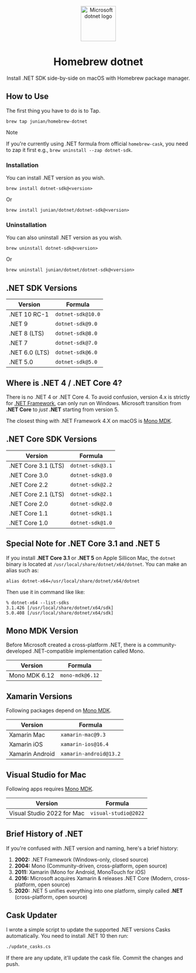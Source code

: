 <div align="center">

<img src="https://upload.wikimedia.org/wikipedia/commons/7/7d/Microsoft_.NET_logo.svg" width="96px" alt="Microsoft dotnet logo" />

# Homebrew dotnet

Install .NET SDK side-by-side on macOS with Homebrew package manager.

</div>

## How to Use

The first thing you have to do is to Tap.

```shell
brew tap junian/homebrew-dotnet
```

> [!NOTE]
> 
> If you're currently using .NET formula from official `homebrew-cask`, you need to zap it first e.g., `brew uninstall --zap dotnet-sdk`.

### Installation

You can install .NET version as you wish.

```shell
brew install dotnet-sdk@<version>
```

Or

```shell
brew install junian/dotnet/dotnet-sdk@<version>
```

### Uninstallation

You can also uninstall .NET version as you wish.

```shell
brew uninstall dotnet-sdk@<version>
```

Or

```shell
brew uninstall junian/dotnet/dotnet-sdk@<version>
```

## .NET SDK Versions

| Version | Formula |
|---------|---------|
| .NET 10 RC-1 | `dotnet-sdk@10.0` |
| .NET 9 | `dotnet-sdk@9.0` |
| .NET 8 (LTS) | `dotnet-sdk@8.0` |
| .NET 7 | `dotnet-sdk@7.0` |
| .NET 6.0 (LTS) | `dotnet-sdk@6.0` |
| .NET 5.0 | `dotnet-sdk@5.0` |

## Where is .NET 4 / .NET Core 4?

There is no .NET 4 or .NET Core 4. To avoid confusion, version 4.x is strictly for [.NET Framework](https://dotnet.microsoft.com/en-us/download/dotnet-framework), can only run on Windows.
Microsoft transition from **.NET Core** to _just_ **.NET** starting from version 5.

The closest thing with .NET Framework 4.X on macOS is [Mono MDK](#mono-mdk-version).

## .NET Core SDK Versions

| Version | Formula |
|---------|---------|
| .NET Core 3.1 (LTS) | `dotnet-sdk@3.1` |
| .NET Core 3.0 | `dotnet-sdk@3.0` |
| .NET Core 2.2 | `dotnet-sdk@2.2` |
| .NET Core 2.1 (LTS) | `dotnet-sdk@2.1` |
| .NET Core 2.0 | `dotnet-sdk@2.0` |
| .NET Core 1.1 | `dotnet-sdk@1.1` |
| .NET Core 1.0 | `dotnet-sdk@1.0` |

## Special Note for .NET Core 3.1 and .NET 5

If you install **.NET Core 3.1** or **.NET 5** on Apple Sillicon Mac, the `dotnet` binary is located at `/usr/local/share/dotnet/x64/dotnet`.
You can make an alias such as:

```shell
alias dotnet-x64=/usr/local/share/dotnet/x64/dotnet
```

Then use it in command like like:

```console
% dotnet-x64 --list-sdks
3.1.426 [/usr/local/share/dotnet/x64/sdk]
5.0.408 [/usr/local/share/dotnet/x64/sdk]
```

## Mono MDK Version

Before Microsoft created a cross-platform .NET, there is a community-developed .NET-compatible implementation called Mono.

| Version | Formula |
|---------|---------|
| Mono MDK 6.12 | `mono-mdk@6.12` |

## Xamarin Versions

Following packages depend on [Mono MDK](#mono-mdk-version).

| Version | Formula |
|---------|---------|
| Xamarin Mac | `xamarin-mac@9.3` |
| Xamarin iOS | `xamarin-ios@16.4` |
| Xamarin Android | `xamarin-android@13.2` |

## Visual Studio for Mac

Following apps requires [Mono MDK](#mono-mdk-version).

| Version | Formula |
|---------|---------|
| Visual Studio 2022 for Mac | `visual-studio@2022` |

## Brief History of .NET

If you're confused with .NET version and naming, here's a brief history:

1.  **2002:** .NET Framework (Windows-only, closed source)
2.  **2004:** Mono (Community-driven, cross-platform, open source)
3.  **2011:** Xamarin (Mono for Android, MonoTouch for iOS)
4.  **2016:** Microsoft acquires Xamarin & releases .NET Core (Modern, cross-platform, open source)
5.  **2020:** .NET 5 unifies everything into one platform, simply called **.NET** (cross-platform, open source)

## Cask Updater

I wrote a simple script to update the supported .NET versions Casks automatically.
You need to install .NET 10 then run:

```bash
./update_casks.cs
```

If there are any update, it'll update the cask file.
Commit the changes and push.

